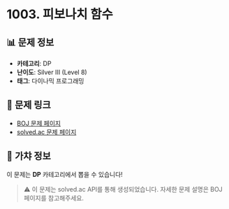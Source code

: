 # 1003. 피보나치 함수

## 📊 문제 정보
- **카테고리**: DP
- **난이도**: Silver III (Level 8)
- **태그**: 다이나믹 프로그래밍

## 🔗 문제 링크
- [BOJ 문제 페이지](https://www.acmicpc.net/problem/1003)
- [solved.ac 문제 페이지](https://solved.ac/problems/1003)

## 🎯 가챠 정보
이 문제는 **DP** 카테고리에서 뽑을 수 있습니다!

> ⚠️ 이 문제는 solved.ac API를 통해 생성되었습니다. 
> 자세한 문제 설명은 BOJ 페이지를 참고해주세요.

